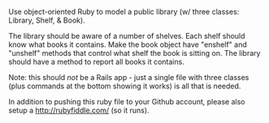 Use object-oriented Ruby to model a public library (w/ three classes: Library, Shelf, & Book).

The library should be aware of a number of shelves. Each shelf should know what books it contains. Make the book object have "enshelf" and "unshelf" methods that control what shelf the book is sitting on. The library should have a method to report all books it contains. 

Note: this should *not* be a Rails app - just a single file with three classes (plus commands at the bottom showing it works) is all that is needed. 

In addition to pushing this ruby file to your Github account, please also setup a http://rubyfiddle.com/ (so it runs).

